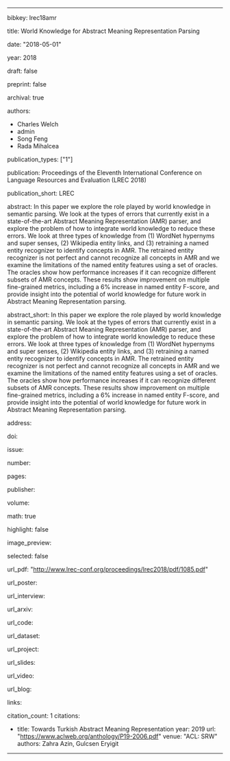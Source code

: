 ---

bibkey: lrec18amr

title: World Knowledge for Abstract Meaning Representation Parsing

date: "2018-05-01"

year: 2018

draft: false

preprint: false

archival: true

authors: 
- Charles Welch
- admin
- Song Feng
- Rada Mihalcea

publication_types: ["1"]

publication: Proceedings of the Eleventh International Conference on Language Resources and Evaluation (LREC 2018)

publication_short: LREC

abstract: In this paper we explore the role played by world knowledge in semantic parsing. We look at the types of errors that currently exist in a state-of-the-art Abstract Meaning Representation (AMR) parser, and explore the problem of how to integrate world knowledge to reduce these errors. We look at three types of knowledge from (1) WordNet hypernyms and super senses, (2) Wikipedia entity links, and (3) retraining a named entity recognizer to identify concepts in AMR. The retrained entity recognizer is not perfect and cannot recognize all concepts in AMR and we examine the limitations of the named entity features using a set of oracles. The oracles show how performance increases if it can recognize different subsets of AMR concepts. These results show improvement on multiple fine-grained metrics, including a 6% increase in named entity F-score, and provide insight into the potential of world knowledge for future work in Abstract Meaning Representation parsing.

abstract_short: In this paper we explore the role played by world knowledge in semantic parsing. We look at the types of errors that currently exist in a state-of-the-art Abstract Meaning Representation (AMR) parser, and explore the problem of how to integrate world knowledge to reduce these errors. We look at three types of knowledge from (1) WordNet hypernyms and super senses, (2) Wikipedia entity links, and (3) retraining a named entity recognizer to identify concepts in AMR. The retrained entity recognizer is not perfect and cannot recognize all concepts in AMR and we examine the limitations of the named entity features using a set of oracles. The oracles show how performance increases if it can recognize different subsets of AMR concepts. These results show improvement on multiple fine-grained metrics, including a 6% increase in named entity F-score, and provide insight into the potential of world knowledge for future work in Abstract Meaning Representation parsing.

address: 

doi: 

issue: 

number: 

pages: 

publisher: 

volume: 

math: true

highlight: false

image_preview: 

selected: false

url_pdf: "http://www.lrec-conf.org/proceedings/lrec2018/pdf/1085.pdf"

url_poster: 

url_interview: 

url_arxiv: 

url_code: 

url_dataset: 

url_project: 

url_slides: 

url_video: 

url_blog: 

links: 

citation_count: 1
citations:
- title: Towards Turkish Abstract Meaning Representation
  year: 2019
  url: "https://www.aclweb.org/anthology/P19-2006.pdf"
  venue: "ACL: SRW"
  authors: Zahra Azin, Gulcsen Eryigit


---